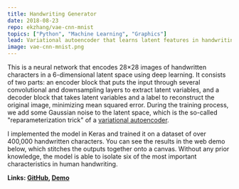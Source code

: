 ```yaml
---
title: Handwriting Generator
date: 2018-08-23
repo: ekzhang/vae-cnn-mnist
topics: ["Python", "Machine Learning", "Graphics"]
lead: Variational autoencoder that learns latent features in handwriting.
image: vae-cnn-mnist.png
---
```


This is a neural network that encodes 28&times;28 images of handwritten
characters in a 6-dimensional latent space using deep learning. It consists of
two parts: an encoder block that puts the input through several convolutional
and downsampling layers to extract latent variables, and a decoder block that
takes latent variables and a label to reconstruct the original image, minimizing
mean squared error. During the training process, we add some Gaussian noise to
the latent space, which is the so-called "reparameterization trick" of a
[variational autoencoder](https://papers.nips.cc/paper/5775-learning-structured-output-representation-using-deep-conditional).

I implemented the model in Keras and trained it on a dataset of over 400,000
handwritten characters. You can see the results in the web demo below, which
stitches the outputs together onto a canvas. Without any prior knowledge, the
model is able to isolate six of the most important characteristics in human
handwriting.

**Links: [GitHub](https://github.com/ekzhang/vae-cnn-mnist),
[Demo](https://ekzhang.github.io/vae-cnn-mnist/)**
